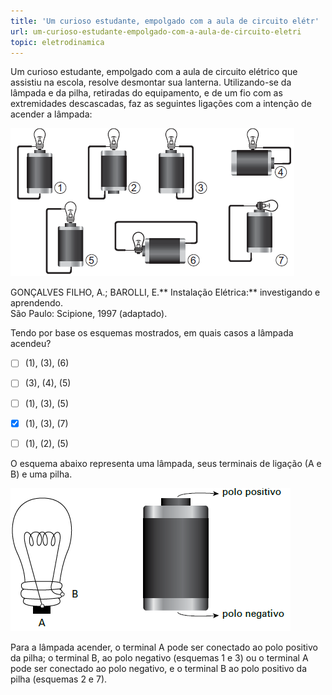 ```yaml
---
title: 'Um curioso estudante, empolgado com a aula de circuito elétr'
url: um-curioso-estudante-empolgado-com-a-aula-de-circuito-eletri
topic: eletrodinamica
---
```



Um curioso estudante, empolgado com a aula de circuito elétrico que assistiu na escola, resolve desmontar sua lanterna. Utilizando-se da lâmpada e da pilha, retiradas do equipamento, e de um fio com as extremidades descascadas, faz as seguintes ligações com a intenção de acender a lâmpada:

![](626c4c6d-9dc5-1a5f-f07b-2968b4f15010.png)

GONÇALVES FILHO, A.; BAROLLI, E.** Instalação Elétrica:** investigando e aprendendo.\
São Paulo: Scipione, 1997 (adaptado).

Tendo por base os esquemas mostrados, em quais casos a lâmpada acendeu?



- [ ] (1), (3), (6)
- [ ] (3), (4), (5)
- [ ] (1), (3), (5)
- [x] (1), (3), (7)
- [ ] (1), (2), (5)


O esquema abaixo representa uma lâmpada, seus terminais de ligação (A e B) e uma pilha.

![](8cb0b740-022e-c29a-b65e-a5bbe8054567.png)

Para a lâmpada acender, o terminal A pode ser conectado ao polo positivo da pilha; o terminal B, ao polo negativo (esquemas 1 e 3) ou o terminal A pode ser conectado ao polo negativo, e o terminal B ao polo positivo da pilha (esquemas 2 e 7).
